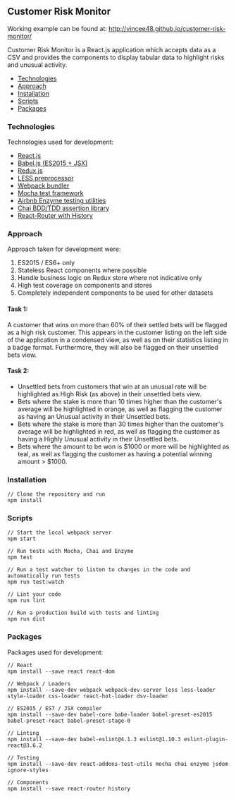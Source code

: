 ## Customer Risk Monitor

Working example can be found at: http://vincee48.github.io/customer-risk-monitor/

Customer Risk Monitor is a React.js application which accepts data as a CSV and provides the components to display tabular data to highlight risks and unusual activity.

- [Technologies](#technologies)
- [Approach](#approach)
- [Installation](#installation)
- [Scripts](#scripts)
- [Packages](#packages)

### Technologies
Technologies used for development:

- [React.js](https://facebook.github.io/react/)
- [Babel.js (ES2015 + JSX)](https://babeljs.io/)
- [Redux.js](http://redux.js.org/)
- [LESS preprocessor](http://lesscss.org/)
- [Webpack bundler](https://webpack.github.io/)
- [Mocha test framework](https://mochajs.org/)
- [Airbnb Enzyme testing utilities](https://github.com/airbnb/enzyme)
- [Chai BDD/TDD assertion library](http://chaijs.com/)
- [React-Router with History](https://github.com/reactjs/react-router)

### Approach
Approach taken for development were:

1. ES2015 / ES6+ only
2. Stateless React components where possible
3. Handle business logic on Redux store where not indicative only
4. High test coverage on components and stores
5. Completely independent components to be used for other datasets

#### Task 1:
A customer that wins on more than 60% of their settled bets will be flagged as a high risk customer. This appears in the customer listing on the left side of the application in a condensed view, as well as on their statistics listing in a badge format. Furthermore, they will also be flagged on their unsettled bets view.

#### Task 2:
* Unsettled bets from customers that win at an unusual rate will be highlighted as High Risk (as above) in their unsettled bets view.
* Bets where the stake is more than 10 times higher than the customer's average will be highlighted in orange, as well as flagging the customer as having an Unusual activity in their Unsettled bets.
* Bets where the stake is more than 30 times higher than the customer's average will be highlighted in red, as well as flagging the customer as having a Highly Unusual activity in their Unsettled bets.
* Bets where the amount to be won is $1000 or more will be highlighted as teal, as well as flagging the customer as having a potential winning amount > $1000.

### Installation
```
// Clone the repository and run
npm install
```

### Scripts
```
// Start the local webpack server
npm start

// Run tests with Mocha, Chai and Enzyme
npm test

// Run a test watcher to listen to changes in the code and automatically run tests
npm run test:watch

// Lint your code
npm run lint

// Run a production build with tests and linting
npm run dist
```

### Packages
Packages used for development:

```
// React
npm install --save react react-dom

// Webpack / Loaders
npm install --save-dev webpack webpack-dev-server less less-loader style-loader css-loader react-hot-loader dsv-loader

// ES2015 / ES7 / JSX compiler
npm install --save-dev babel-core babe-loader babel-preset-es2015 babel-preset-react babel-preset-stage-0

// Linting
npm install --save-dev babel-eslint@4.1.3 eslint@1.10.3 eslint-plugin-react@3.6.2

// Testing
npm install --save-dev react-addons-test-utils mocha chai enzyme jsdom ignore-styles

// Components
npm install --save react-router history
```
